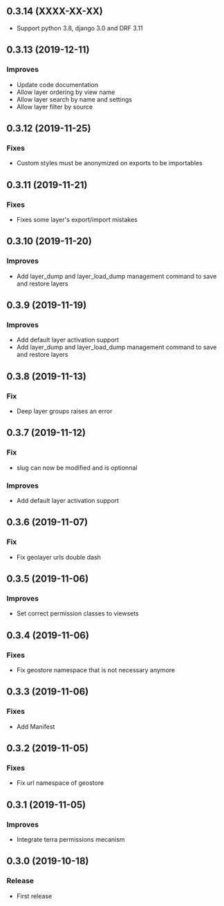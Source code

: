 0.3.14     (XXXX-XX-XX)
-----------------------

* Support python 3.8, django 3.0 and DRF 3.11


0.3.13      (2019-12-11)
-----------------------

### Improves

* Update code documentation
* Allow layer ordering by view name
* Allow layer search by name and settings
* Allow layer filter by source

0.3.12      (2019-11-25)
-----------------------

### Fixes

* Custom styles must be anonymized on exports to be importables

0.3.11      (2019-11-21)
-----------------------

### Fixes

* Fixes some layer's export/import mistakes

0.3.10      (2019-11-20)
-----------------------

### Improves

* Add layer_dump and layer_load_dump management command to save and restore layers

0.3.9      (2019-11-19)
-----------------------

### Improves

* Add default layer activation support
* Add layer_dump and layer_load_dump management command to save and restore layers

0.3.8      (2019-11-13)
-----------------------

### Fix

* Deep layer groups raises an error

0.3.7      (2019-11-12)
-----------------------

### Fix

* slug can now be modified and is optionnal

### Improves

* Add default layer activation support

0.3.6      (2019-11-07)
-----------------------

### Fix

* Fix geolayer urls double dash

0.3.5      (2019-11-06)
-----------------------

### Improves

* Set correct permission classes to viewsets

0.3.4      (2019-11-06)
-----------------------

### Fixes

* Fix geostore namespace that is not necessary anymore

0.3.3      (2019-11-06)
-----------------------

### Fixes

* Add Manifest

0.3.2      (2019-11-05)
-----------------------

### Fixes

* Fix url namespace of geostore

0.3.1      (2019-11-05)
-----------------------

### Improves

* Integrate terra permissions mecanism

0.3.0      (2019-10-18)
-----------------------

### Release

* First release

